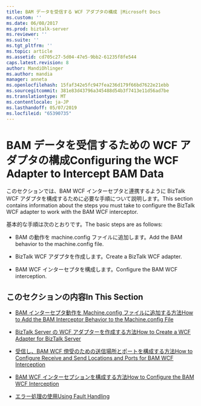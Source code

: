 ```yaml
---
title: BAM データを受信する WCF アダプタの構成 |Microsoft Docs
ms.custom: ''
ms.date: 06/08/2017
ms.prod: biztalk-server
ms.reviewer: ''
ms.suite: ''
ms.tgt_pltfrm: ''
ms.topic: article
ms.assetid: cd705c27-5d04-47e5-9bb2-61235f8fe544
caps.latest.revision: 8
author: MandiOhlinger
ms.author: mandia
manager: anneta
ms.openlocfilehash: 15faf342e5fc947fea236d179f66bd7622e21ebb
ms.sourcegitcommit: 381e83d43796a345488d54b3f7413e11d56ad7be
ms.translationtype: MT
ms.contentlocale: ja-JP
ms.lasthandoff: 05/07/2019
ms.locfileid: "65390735"
---
```

# <a name="configuring-the-wcf-adapter-to-intercept-bam-data"></a><span data-ttu-id="f413f-102">BAM データを受信するための WCF アダプタの構成</span><span class="sxs-lookup"><span data-stu-id="f413f-102">Configuring the WCF Adapter to Intercept BAM Data</span></span>
<span data-ttu-id="f413f-103">このセクションでは、BAM WCF インターセプタと連携するように BizTalk WCF アダプタを構成するために必要な手順について説明します。</span><span class="sxs-lookup"><span data-stu-id="f413f-103">This section contains information about the steps you must take to configure the BizTalk WCF adapter to work with the BAM WCF interceptor.</span></span>  
  
 <span data-ttu-id="f413f-104">基本的な手順は次のとおりです。</span><span class="sxs-lookup"><span data-stu-id="f413f-104">The basic steps are as follows:</span></span>  
  
-   <span data-ttu-id="f413f-105">BAM の動作を machine.config ファイルに追加します。</span><span class="sxs-lookup"><span data-stu-id="f413f-105">Add the BAM behavior to the machine.config file.</span></span>  
  
-   <span data-ttu-id="f413f-106">BizTalk WCF アダプタを作成します。</span><span class="sxs-lookup"><span data-stu-id="f413f-106">Create a BizTalk WCF adapter.</span></span>  
  
-   <span data-ttu-id="f413f-107">BAM WCF インターセプタを構成します。</span><span class="sxs-lookup"><span data-stu-id="f413f-107">Configure the BAM WCF interception.</span></span>  
  
## <a name="in-this-section"></a><span data-ttu-id="f413f-108">このセクションの内容</span><span class="sxs-lookup"><span data-stu-id="f413f-108">In This Section</span></span>  
  
-   [<span data-ttu-id="f413f-109">BAM インターセプタ動作を Machine.config ファイルに追加する方法</span><span class="sxs-lookup"><span data-stu-id="f413f-109">How to Add the BAM Interceptor Behavior to the Machine.config File</span></span>](../core/how-to-add-the-bam-interceptor-behavior-to-the-machine-config-file.md)  
  
-   [<span data-ttu-id="f413f-110">BizTalk Server の WCF アダプターを作成する方法</span><span class="sxs-lookup"><span data-stu-id="f413f-110">How to Create a WCF Adapter for BizTalk Server</span></span>](../core/how-to-create-a-wcf-adapter-for-biztalk-server.md)  
  
-   [<span data-ttu-id="f413f-111">受信し、BAM WCF 傍受のための送信場所とポートを構成する方法</span><span class="sxs-lookup"><span data-stu-id="f413f-111">How to Configure Receive and Send Locations and Ports for BAM WCF Interception</span></span>](../core/how-to-configure-receive-and-send-locations-and-ports-for-bam-wcf-interception.md)  
  
-   [<span data-ttu-id="f413f-112">BAM WCF インターセプションを構成する方法</span><span class="sxs-lookup"><span data-stu-id="f413f-112">How to Configure the BAM WCF Interception</span></span>](../core/how-to-configure-the-bam-wcf-interception.md)  
  
-   [<span data-ttu-id="f413f-113">エラー処理の使用</span><span class="sxs-lookup"><span data-stu-id="f413f-113">Using Fault Handling</span></span>](../core/using-fault-handling.md)